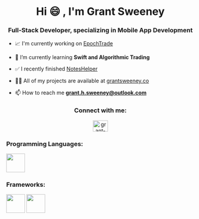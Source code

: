 <h1 align="center">Hi 😄 , I'm Grant Sweeney</h1>
<h3 align="center">Full-Stack Developer, specializing in Mobile App Development</h3>

- 📈 I'm currently working on [EpochTrade](https://github.com/grantsweeney02/EpochTrade)

- 🌱 I’m currently learning **Swift and Algorithmic Trading**

- ✅ I recently finished [NotesHelper](https://github.com/grantsweeney02/NotesHelper)

- 👨‍💻 All of my projects are available at [grantsweeney.co](grantsweeney.co)

- 📫 How to reach me **grant.h.sweeney@outlook.com**

<h3 align="center">Connect with me:</h3>
<p align="center">
<a href="https://linkedin.com/in/grant-sweeney" target="blank"><img align="center" src="https://raw.githubusercontent.com/rahuldkjain/github-profile-readme-generator/master/src/images/icons/Social/linked-in-alt.svg" alt="grant-sweeney" height="30" width="40" /></a>
</p>


<h3 align="left">Programming Languages:</h3>
<img width="50px" src="https://cdn.jsdelivr.net/gh/devicons/devicon@latest/icons/java/java-original-wordmark.svg" />
<h3 align="left">Frameworks:</h3>
<p><img width="50px" src="https://cdn.jsdelivr.net/gh/devicons/devicon@latest/icons/react/react-original-wordmark.svg" />
<img width="50px" src="https://cdn.jsdelivr.net/gh/devicons/devicon@latest/icons/bootstrap/bootstrap-original-wordmark.svg" /></p>
